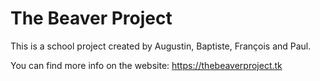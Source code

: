 # The Beaver Project

This is a school project created by Augustin, Baptiste, François and Paul.

You can find more info on the website: https://thebeaverproject.tk
